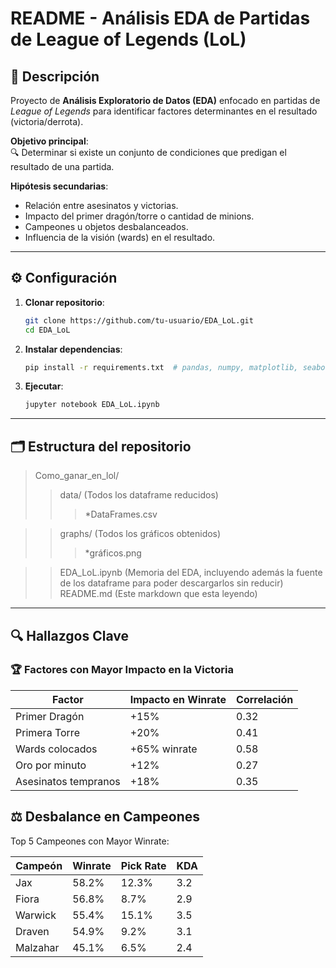 # README - Análisis EDA de Partidas de League of Legends (LoL)  

## 📌 Descripción  
Proyecto de **Análisis Exploratorio de Datos (EDA)** enfocado en partidas de *League of Legends* para identificar factores determinantes en el resultado (victoria/derrota).  

**Objetivo principal**:  
🔍 Determinar si existe un conjunto de condiciones que predigan el resultado de una partida.  

**Hipótesis secundarias**:  
- Relación entre asesinatos y victorias.  
- Impacto del primer dragón/torre o cantidad de minions.  
- Campeones u objetos desbalanceados.  
- Influencia de la visión (wards) en el resultado.

---

## ⚙️ Configuración  
1. **Clonar repositorio**:  
   ```bash  
   git clone https://github.com/tu-usuario/EDA_LoL.git  
   cd EDA_LoL

2. **Instalar dependencias**:
   ```bash
   pip install -r requirements.txt  # pandas, numpy, matplotlib, seaborn, requests

3. **Ejecutar**:
   ```bash
   jupyter notebook EDA_LoL.ipynb

---

## 🗂 Estructura del repositorio  

> Como_ganar_en_lol/
>> data/ (Todos los dataframe reducidos)
>>>  *DataFrames.csv

>> graphs/ (Todos los gráficos obtenidos)
>>> *gráficos.png

>> EDA_LoL.ipynb (Memoria del EDA, incluyendo además la fuente de los dataframe para poder descargarlos sin reducir)                        
>> README.md (Este markdown que esta leyendo)

---

## 🔍 Hallazgos Clave

### 🏆 Factores con Mayor Impacto en la Victoria

| Factor               | Impacto en Winrate | Correlación |
|----------------------|--------------------|-------------|
| Primer Dragón        | +15%               | 0.32        |
| Primera Torre        | +20%               | 0.41        |
| Wards colocados      | +65% winrate       | 0.58        |
| Oro por minuto       | +12%               | 0.27        |
| Asesinatos tempranos | +18%               | 0.35        |

## ⚖️ Desbalance en Campeones

Top 5 Campeones con Mayor Winrate:

|Campeón |	Winrate|	Pick Rate |	KDA|
|--------|--------|-----------|----|
|Jax     |	58.2%  |	12.3%	    |3.2 |
|Fiora   |	56.8%  |	8.7% 	    |2.9 |
|Warwick |	55.4%  |	15.1%	    |3.5 |
|Draven  |	54.9%  |	9.2% 	    |3.1 |
|Malzahar|	45.1%  |	6.5% 	    |2.4 |

